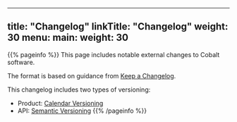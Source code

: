 
---
title: "Changelog"
linkTitle: "Changelog"
weight: 30
menu:
  main:
    weight: 30
---

{{% pageinfo %}}
This page includes notable external changes to Cobalt software.

The format is based on guidance from [Keep a Changelog](http://keepachangelog.com/).

This changelog includes two types of versioning:

- Product: [Calendar Versioning](https://calver.org)
- API: [Semantic Versioning](http://semver.org/)
{{% /pageinfo %}}

